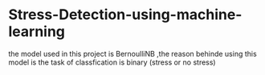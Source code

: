 # Stress-Detection-using-machine-learning
the model used in this project is BernoulliNB ,the reason behinde using this model is the task of classfication is binary (stress or no stress)
